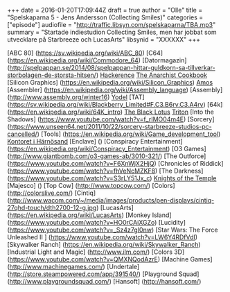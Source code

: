 +++
date = 2016-01-20T17:09:44Z
draft = true
author = "Olle"
title = "Spelskaparna 5 - Jens Andersson (Collecting Smiles)"
categories = ["episode"]
audiofile = "http://traffic.libsyn.com/spelskaparna/TBA.mp3"
summary = "Startade indiestudion Collecting Smiles, men har jobbat som utvecklare på Starbreeze och LucasArts"
libsynid = "XXXXXX"
+++

[ABC 80] (https://sv.wikipedia.org/wiki/ABC_80)
[C64] (https://en.wikipedia.org/wiki/Commodore_64)
[Datormagazin] (http://spelpappan.se/2014/08/spelpappan-hittar-guldkorn-sa-tillverkar-storbolagen-de-storsta-hitsen/)
[Hackerence](https://www.hackerence.com/)
[The Anarchist Cookbook](https://en.wikipedia.org/wiki/The_Anarchist_Cookbook)
[Silicon Graphics] (https://en.wikipedia.org/wiki/Silicon_Graphics)
[Amos](https://en.wikipedia.org/wiki/AMOS_(programming_language))
[Assembler] (https://en.wikipedia.org/wiki/Assembly_language)
[Assembly] (http://www.assembly.org/winter16)
[Yodel](http://www.pouet.net/groups.php?which=380)
[TAT] (https://sv.wikipedia.org/wiki/Blackberry_Limited#F.C3.B6rv.C3.A4rv)
[64k] (https://en.wikipedia.org/wiki/64K_intro)
[The Black Lotus](http://www.pouet.net/groups.php?which=1)
[Triton](http://www.pouet.net/groups.php?which=161)
[Into the Shadows] (https://www.youtube.com/watch?v=f_rIMO04m4E)
[Sorcery] (https://www.unseen64.net/2011/10/22/sorcery-starbreeze-studios-pc-cancelled/)
[Tools] (https://en.wikipedia.org/wiki/Game_development_tool)
[Kontoret i Härnösand](https://www.youtube.com/watch?v=XXb_V1lSv7o)
[Enclave] ()
[Conspiracy Entertainment] (https://en.wikipedia.org/wiki/Conspiracy_Entertainment)
[O3 Games] (http://www.giantbomb.com/o3-games-ab/3010-321/)
[The Outforce] (https://www.youtube.com/watch?v=F6XnWjX2HjQ)
[Chronicles of Riddick] (https://www.youtube.com/watch?v=fhVeNcMZKF8)
[The Darkness] (https://www.youtube.com/watch?v=S3rLY51Jx_c)
[Knights of the Temple](https://en.wikipedia.org/wiki/Knights_of_the_Temple:_Infernal_Crusade)
[Majesco] ()
[Top Cow] (http://www.topcow.com/)
[Colors] (http://colorslive.com/)
[Cintiq] (http://www.wacom.com/~/media/images/products/pen-displays/cintiq-27qhd-touch/dth2700-12-g.jpg)
[LucasArts] (https://en.wikipedia.org/wiki/LucasArts)
[Monkey Island] (https://www.youtube.com/watch?v=HO0rCAiXGZo)
[Lucidity] (https://www.youtube.com/watch?v=_Sz4z7gI0nw)
[Star Wars: The Force Unleashed II ] (https://www.youtube.com/watch?v=LW6Y4RDfVdI)
[Skywalker Ranch] (https://en.wikipedia.org/wiki/Skywalker_Ranch)
[Industrial Light and Magic] (http://www.ilm.com/)
[Colors 3D] (https://www.youtube.com/watch?v=QMXNQodAzrE)
[Machine Games] (http://www.machinegames.com/)
[Undertale] (http://store.steampowered.com/app/391540/)
[Playground Squad] (http://www.playgroundsquad.com/)
[Hansoft] (http://hansoft.com/)

